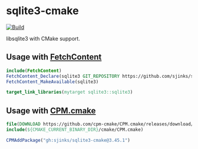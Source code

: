 # sqlite3-cmake

[![Build](https://github.com/sjinks/sqlite3-cmake/actions/workflows/build.yml/badge.svg)](https://github.com/sjinks/sqlite3-cmake/actions/workflows/build.yml)

libsqlite3 with CMake support.

## Usage with [FetchContent](https://cmake.org/cmake/help/latest/module/FetchContent.html)

```cmake
include(FetchContent)
FetchContent_Declare(sqlite3 GIT_REPOSITORY https://github.com/sjinks/sqlite3-cmake GIT_TAG v3.45.1)
FetchContent_MakeAvailable(sqlite3)

target_link_libraries(mytarget sqlite3::sqlite3)
```

## Usage with [CPM.cmake](https://github.com/cpm-cmake/CPM.cmake)

```cmake
file(DOWNLOAD https://github.com/cpm-cmake/CPM.cmake/releases/download/v0.38.8/CPM.cmake ${CMAKE_CURRENT_BINARY_DIR}/cmake/CPM.cmake)
include(${CMAKE_CURRENT_BINARY_DIR}/cmake/CPM.cmake)

CPMAddPackage("gh:sjinks/sqlite3-cmake@3.45.1")
```
